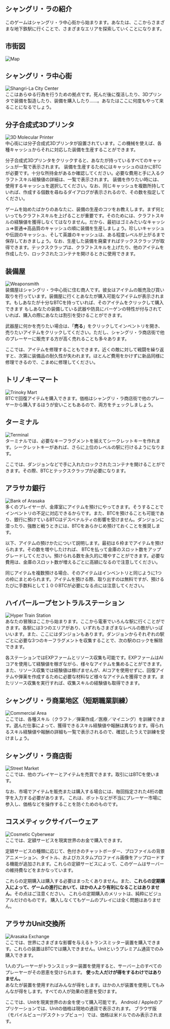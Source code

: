 ## シャングリ・ラの紹介
このゲームはシャングリ・ラ中心街から始まります。あなたは、ここからさまざまな地下鉄駅に行くことで、さまざまなエリアを探索していくことになります。

## 市街図

![Map](/resources/mobile-tutorial/Map.png)

## シャングリ・ラ中心街 
![Shangri-La City Center](/resources/mobile-tutorial/Shangri-LaCityCenter.png)  
ここはあらゆる行為を行うための拠点です。死んだ後に復活したり、3Dプリンタで装備を製造したり、装備を購入したり……。あなたはここに何度もやって来ることになるでしょう。

##  分子合成式3Dプリンタ 
![3D Molecular Printer](/resources/mobile-tutorial/Molecular3DPrinter.png)  
中心街には分子合成式3Dプリンタが設置されています。この機械を使えば、各種キャッシュからそれに対応した装備を生産することができます。

分子合成式3Dプリンタをクリックすると、あなたが持っているすべてのキャッシュが一覧で表示されます。
装備を生産するためにはキャッシュのほかにBTCが必要です。十分な所持金があるか確認してください。必要な費用と手に入るクラフトスキル経験値の詳細は、一覧で表示されます。
装備を作りたい時には、使用するキャッシュを選択してください。なお、同じキャッシュを複数所持していれば、作成する個数を尋ねるダイアログが表示されるので、その数を指定してください。 

ゲームを始めたばかりのあなたに、装備の生産のコツをお教えします。まず何といってもクラフトスキルを上げることが重要です。そのためには、クラフトスキルの経験値を獲得しなくてはなりません。だから、最初はゴミみたいなキャッシュ⇒普通⇒高品質のキャッシュの順に装備を生産しましょう。珍しいキャッシュや伝説のキャッシュ、そして英雄のキャッシュは、ある程度レベルが上がるまで保存しておきましょう。なお、生産した装備を廃棄すればテックスクラップが取得できます。テックスクラップは、クラフトスキルを上げたり、他のアイテムを作成したり、ロックされたコンテナを開けるときに使用できます。

## 装備屋  
![Weaponsmith](/resources/mobile-tutorial/WeaponSmith.png)  
装備屋はシャングリ・ラ中心街に住む商人です。彼女はアイテムの販売及び買い取りを行っています。装備屋に行くとあなたが購入可能なアイテムが表示されます。もしあなたが十分なBTCを持っていれば、そのアイテムをクリックして購入できます
もしあなたの装備している武器や防具にバーゲンの特性が付与されていれば、購入の際にあなたは割引を受けることができます。 

武器屋に何かを売りたい場合は、「**売る**」をクリックしてインベントリを開き、売りたいアイテムをクリックしてください。ただし、シャングリ・ラ商店街で他のプレーヤーに販売する方が高く売れることも多々あります。

ここでは、アイテムを修理することもできます。近くの敵に対して戦闘を繰り返すと、次第に装備品の耐久性が失われます。ほとんど費用をかけずに新品同様に修理できるので、こまめに修理してください。

## トリノキーマート 
![Trinoky Mart](/resources/mobile-tutorial/TrinokyMart.png)  
BTCで回復アイテムを購入できます。価格はシャングリ・ラ商店街で他のプレーヤーから購入するほうが安いこともあるので、両方をチェックしましょう。

## ターミナル
![Terminal](/resources/mobile-tutorial/Terminal.png)  
ターミナルでは、必要なキーフラグメントを揃えてシークレットキーを作れます。シークレットキーがあれば、さらに上位のレベルの駅に行けるようになります。

ここでは、ダンジョンなどで手に入れたロックされたコンテナを開けることができます。その際、BTCとテックスクラップが必要になります。

## アラサカ銀行
![Bank of Arasaka](/resources/mobile-tutorial/BankOfArasaka.png)  
多くのプレイヤーが、金庫室にアイテムを預けにやってきます。そうすることでインベントリの不足に対応できるからです。また、BTCを預けることも可能であり、銀行に預けているBTCはデスペナルティの影響を受けません。ダンジョンに潜ったり、強敵と戦うときには、BTCをあらかじめ預けておくことを推奨します。

以下、アイテムの預けかたについて説明します。最初は６枠までアイテムを預けられます。その数を増やしたければ、 BTCを払って金庫のスロット数をアップグレードしてください。預けられる数を永久的に増やすことができます。必要な費用は、金庫のスロット数が増えるごとに高額になるので注意してください。

同じアイテムを複数預ける場合、そのアイテムはインベントリと同じように1つの枠にまとめられます。アイテムを預ける際、取り出すのは無料ですが、預けるたびに手数料として１００BTCが必要になる点には注意してください。

## ハイパーループセントラルステーション 
![Hyper Train Station](/resources/mobile-tutorial/HyperTrainCentralStation.png)  
あなたの冒険はここから始まります。ここから電車でいろんな駅に行くことができます。各駅には3つのエリアがあり、いずれもさまざまなレベルの敵がいっぱいいます。また、ここにはダンジョンもあります。ダンジョンからそれぞれの駅ごとに必要な3つのキーフラグメントを収集することで、次の駅のロックを解除できます。  

各ステーションではEXPファームとリソース収集も可能です。EXPファームはAIコアを使用して経験値を稼ぎながら、様々なアイテムを集めることができます。また、リソース収集では経験値は稼げませんが、AIコアを使用せずに、回復アイテムや弾薬を作成するために必要な材料など様々なアイテムを獲得できます。またリソース収集を実行すれば、収集スキルの経験値も取得できます。

##  シャングリ・ラ商業地区（短期職業訓練）
![Commercial Area](/resources/mobile-tutorial/Shangri-LaCommercialArea.png)  
ここでは、各種スキル（クラフト／弾薬作成／医療／マイニング）を訓練できます。選んだ仕事によって、獲得できるスキル経験値や報酬は異なります。得られるスキル経験値や報酬の詳細も一覧で表示されるので、確認したうえで訓練を受けましょう。

##  シャングリ・ラ商店街
![Street Market](/resources/mobile-tutorial/Shangri-LaMarketStreet.png)  
ここでは、他のプレイヤーとアイテムを売買できます。取引にはBTCを使います。

なお、市場でアイテムを販売または購入する場合には、毎回指定された4桁の数字を入力する必要があります。 
これは、ボットなどが不当にプレーヤー市場に参入し、価格などを操作することを防ぐためのものです。

## コスメティックサイバーウェア 
![Cosmetic Cyberwear](/resources/mobile-tutorial/CosmeticCyberwear.png)  
ここでは、定額サービスを現実世界のお金で購入できます。

定額サービスの種類に応じて、色付きのチャットボーダー、プロファイルの背景アニメーション、タイトル、およびカスタムプロファイル画像をアップロードする機能が追加されます。これらの定額サービスによって、このゲームはサーバーの維持費などをまかなっています。

これらの定期購入は購入する必要はまったくありません。また、**これらの定期購入によって、ゲームの進行において、ほかの人より有利になることはありません**。その点はご注意ください。 
これらの定期購入のメリットは、純粋にビジュアルだけのものです。
購入しなくてもゲームのプレイには全く問題はありません。

## アラサカUnit交換所
![Arasaka Exchange](/resources/mobile-tutorial/ArasakaUnitExchange.png)  
ここでは、世界にさまざまな影響を与えるトランスミッター装置を購入できます。これらの装置はBTCでは購入できません。Unitというプレミアム通貨でのみ購入できます。

1人のプレーヤーがトランスミッター装置を使用すると、サーバー上のすべてのプレーヤーがその恩恵を受けられます。 
**使った人だけが得をするわけではありません。**  
あなたが装置を使用すればみんなが得をします。ほかの人が装置を使用してもみんなが得をします。すべての人が効果の恩恵を受けます。

ここでは、Unitを現実世界のお金を使って購入可能です。
Android / Appleのアプリケーションでは、Unitの価格は現地の通貨で表示されます。
ブラウザ版（モバイルビュー/デスクトップビュー）では、価格は米ドルでのみ表示されます。
